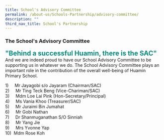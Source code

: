 ```yaml
---
title: School's Advisory Committee
permalink: /about-us/Schools-Partnership/advisory-committee/
description: ""
third_nav_title: School's Partnership
---
```

### **The School's Advisory Committee**

<b style="color:#038C7F; font-size:21px;">"Behind a successful Huamin, there is the SAC"</b><br>
And we are indeed proud to have our School Advisory Committee to be supporting us in whatever we do.
The School Advisory Committee plays an important role in the contribution of the overall well-being of Huamin Primary School.


1)&nbsp;&nbsp;&nbsp;&nbsp; Mr Jayagobi s/o Jayaram (Chairman/SAC) 
<br>
2)&nbsp;&nbsp;&nbsp;&nbsp; Mr Ting Teck Beng (Vice-Chariman/SAC)
<br>
3)&nbsp;&nbsp;&nbsp;&nbsp; Mdm Loe Lai Pink (Hon-Secretary/Principal)
<br>
4)&nbsp;&nbsp;&nbsp;&nbsp; Ms Vania Khoo (Treasurer/SAC)
<br>
5)&nbsp;&nbsp;&nbsp;&nbsp; Mr Juraimi Bin Jumahat
<br>
6)&nbsp;&nbsp;&nbsp;&nbsp; Mr Gobi Nathan
<br>
7)&nbsp;&nbsp;&nbsp;&nbsp; Dr Shanmuganathan S/O Sinniah
<br>
8)&nbsp;&nbsp;&nbsp;&nbsp; Mr Yang Jie
<br>
9)&nbsp;&nbsp;&nbsp;&nbsp; Mrs Yvonne Yap
<br>
10)&nbsp; Mdm Rose Koh